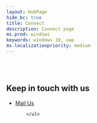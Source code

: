 ```yaml
---
layout: HubPage
hide_bc: true
title: Connect
description: Connect page 
ms.prod: windows
keywords: windows 10, uwp
ms.localizationpriority: medium
---
```


<br>
<br>


 <div class="container centered pageFooter">
        <h2>Keep in touch with us</h2>
        <ul class="links">
           <li>
                <a href="mailto:MSIXWebsiteFeedback@service.microsoft.com">
                    Mail Us
                </a>
            </li>
            
        </ul>
</div>

